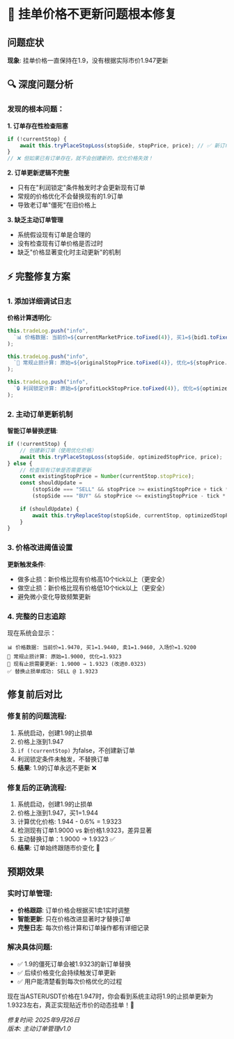 # 🔧 挂单价格不更新问题根本修复

## 问题症状
**现象**: 挂单价格一直保持在1.9，没有根据实际市价1.947更新

## 🔍 深度问题分析

### 发现的根本问题：

**1. 订单存在性检查阻塞**
```typescript
if (!currentStop) {
    await this.tryPlaceStopLoss(stopSide, stopPrice, price); // ✅ 新订单会用优化价格
} 
// ❌ 但如果已有订单存在，就不会创建新的，优化价格失效！
```

**2. 订单更新逻辑不完整**
- 只有在"利润锁定"条件触发时才会更新现有订单
- 常规的价格优化不会替换现有的1.9订单
- 导致老订单"僵死"在旧价格上

**3. 缺乏主动订单管理**
- 系统假设现有订单是合理的
- 没有检查现有订单价格是否过时
- 缺乏"价格显著变化时主动更新"的机制

## ⚡ 完整修复方案

### 1. 添加详细调试日志

**价格计算透明化**:
```typescript
this.tradeLog.push("info", 
  `📊 价格数据: 当前价=${currentMarketPrice.toFixed(4)}, 买1=${bid1.toFixed(4)}, 卖1=${ask1.toFixed(4)}, 入场价=${position.entryPrice.toFixed(4)}`
);

this.tradeLog.push("info", 
  `🎯 常规止损计算: 原始=${originalStopPrice.toFixed(4)}, 优化=${stopPrice.toFixed(4)}`
);

this.tradeLog.push("info", 
  `🔒 利润锁定计算: 原始=${profitLockStopPrice.toFixed(4)}, 优化=${optimizedProfitLockStopPrice.toFixed(4)}`
);
```

### 2. 主动订单更新机制

**智能订单替换逻辑**:
```typescript
if (!currentStop) {
    // 创建新订单（使用优化价格）
    await this.tryPlaceStopLoss(stopSide, optimizedStopPrice, price);
} else {
    // 检查现有订单是否需要更新
    const existingStopPrice = Number(currentStop.stopPrice);
    const shouldUpdate = 
        (stopSide === "SELL" && stopPrice >= existingStopPrice + tick * 10) || // 做多：更安全的止损价
        (stopSide === "BUY" && stopPrice <= existingStopPrice - tick * 10);    // 做空：更安全的止损价
    
    if (shouldUpdate) {
        await this.tryReplaceStop(stopSide, currentStop, optimizedStopPrice, price);
    }
}
```

### 3. 价格改进阈值设置

**更新触发条件**:
- 做多止损：新价格比现有价格高10个tick以上（更安全）
- 做空止损：新价格比现有价格低10个tick以上（更安全）
- 避免微小变化导致频繁更新

### 4. 完整的日志追踪

现在系统会显示：
```
📊 价格数据: 当前价=1.9470, 买1=1.9440, 卖1=1.9460, 入场价=1.9200
🎯 常规止损计算: 原始=1.9000, 优化=1.9323
🔄 现有止损需要更新: 1.9000 → 1.9323 (改进0.0323)
✅ 替换止损单成功: SELL @ 1.9323
```

## 修复前后对比

### 修复前的问题流程:
1. 系统启动，创建1.9的止损单
2. 价格上涨到1.947
3. `if (!currentStop)` 为false，不创建新订单
4. 利润锁定条件未触发，不替换订单
5. **结果**: 1.9的订单永远不更新 ❌

### 修复后的正确流程:
1. 系统启动，创建1.9的止损单
2. 价格上涨到1.947，买1=1.944
3. 计算优化价格: 1.944 - 0.6% = 1.9323
4. 检测现有订单1.9000 vs 新价格1.9323，差异显著
5. 主动替换订单：1.9000 → 1.9323 ✅
6. **结果**: 订单始终跟随市价变化 🎯

## 预期效果

### 实时订单管理:
- **价格跟踪**: 订单价格会根据买1卖1实时调整
- **智能更新**: 只在价格改进显著时才替换订单
- **完整日志**: 每次价格计算和订单操作都有详细记录

### 解决具体问题:
- ✅ 1.9的僵死订单会被1.9323的新订单替换
- ✅ 后续价格变化会持续触发订单更新
- ✅ 用户能清楚看到每次价格优化的过程

现在当ASTERUSDT价格在1.947时，你会看到系统主动将1.9的止损单更新为1.9323左右，真正实现贴近市价的动态挂单！🚀

*修复时间: 2025年9月26日*  
*版本: 主动订单管理v1.0*
